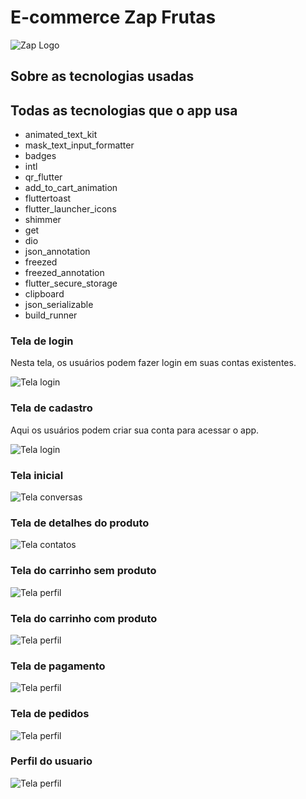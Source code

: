 # E-commerce Zap Frutas
![Zap Logo](https://raw.githubusercontent.com/Matheus-hora48/loja-flutter/main/assets/icon_app/web_hi_res_512.png)

## Sobre as tecnologias usadas

## Todas as tecnologias que o app usa

- animated_text_kit
- mask_text_input_formatter
- badges
- intl
- qr_flutter
- add_to_cart_animation
- fluttertoast
- flutter_launcher_icons
- shimmer
- get
- dio
- json_annotation
- freezed
- freezed_annotation
- flutter_secure_storage
- clipboard
- json_serializable
- build_runner


### Tela de login

Nesta tela, os usuários podem fazer login em suas contas existentes.

![Tela login](https://raw.githubusercontent.com/Matheus-hora48/loja-flutter/main/image-app/11.png)

### Tela de cadastro

Aqui os usuários podem criar sua conta para acessar o app.

![Tela login](https://raw.githubusercontent.com/Matheus-hora48/loja-flutter/main/image-app/12.png)


### Tela inicial

![Tela conversas](https://raw.githubusercontent.com/Matheus-hora48/loja-flutter/main/image-app/13.png)

### Tela de detalhes do produto

![Tela contatos](https://raw.githubusercontent.com/Matheus-hora48/loja-flutter/main/image-app/14.png)

### Tela do carrinho sem produto

![Tela perfil](https://raw.githubusercontent.com/Matheus-hora48/loja-flutter/main/image-app/15.png)

### Tela do carrinho com produto

![Tela perfil](https://raw.githubusercontent.com/Matheus-hora48/loja-flutter/main/image-app/16.png)

### Tela de pagamento

![Tela perfil](https://raw.githubusercontent.com/Matheus-hora48/loja-flutter/main/image-app/17.png)

### Tela de pedidos

![Tela perfil](https://raw.githubusercontent.com/Matheus-hora48/loja-flutter/main/image-app/18.png)

### Perfil do usuario

![Tela perfil](https://raw.githubusercontent.com/Matheus-hora48/loja-flutter/main/image-app/18.png)

